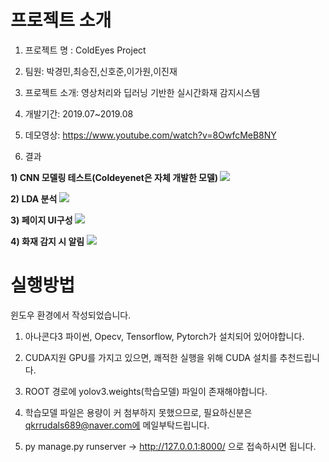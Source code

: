# 프로젝트 소개

1. 프로젝트 명 : ColdEyes Project

2. 팀원: 박경민,최승진,신호준,이가원,이진재

3. 프로젝트 소개: 영상처리와 딥러닝 기반한 실시간화재 감지시스템

4. 개발기간: 2019.07~2019.08

5. 데모영상: https://www.youtube.com/watch?v=8OwfcMeB8NY

5. 결과

<b>1) CNN 모델링 테스트(Coldeyenet은 자체 개발한 모델) </b>
<img src="https://user-images.githubusercontent.com/37204852/79063692-167b8880-7cde-11ea-858c-14200069c818.png">

<b>2) LDA 분석 </b>
<img src="https://user-images.githubusercontent.com/37204852/79063745-6e19f400-7cde-11ea-9612-a90d12eba888.png">

<b>3) 페이지 UI구성 </b>
<img src="https://user-images.githubusercontent.com/37204852/78981092-29fde680-7b5a-11ea-80db-fe15bf4f79d4.png">

<b>4) 화재 감지 시 알림</b>
<img src="https://user-images.githubusercontent.com/37204852/78981312-9ed12080-7b5a-11ea-9d35-3ad8531701ef.png">

# 실행방법

윈도우 환경에서 작성되었습니다.

1. 아나콘다3 파이썬, Opecv, Tensorflow, Pytorch가 설치되어 있어야합니다.

2. CUDA지원 GPU를 가지고 있으면, 쾌적한 실행을 위해 CUDA 설치를 추천드립니다.

4. ROOT 경로에 yolov3.weights(학습모델) 파일이 존재해야합니다.

5. 학습모델 파일은 용량이 커 첨부하지 못했으므로, 필요하신분은 qkrrudals689@naver.com에 메일부탁드립니다.

6. py manage.py runserver -> http://127.0.0.1:8000/ 으로 접속하시면 됩니다.

